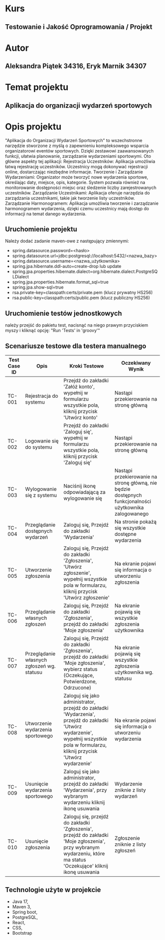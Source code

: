 # Kurs
## Testowanie i Jakość Oprogramowania / Projekt

# Autor 
## Aleksandra Piątek 34316, Eryk Marnik 34307

# Temat projektu
## Aplikacja do organizacji wydarzeń sportowych

# Opis projektu
"Aplikacja do Organizacji Wydarzeń Sportowych" to wszechstronne
narzędzie stworzone z myślą o zapewnieniu kompleksowego wsparcia
organizatorowi eventów sportowych. Dzięki zestawowi zaawansowanych funkcji,
ułatwia planowanie, zarządzanie wydarzeniami sportowymi. Oto główne
aspekty tej aplikacji: Rejestracja Uczestników: Aplikacja umożliwia łatwą rejestrację
uczestników. Uczestnicy mogą dokonywać rejestracji online, dostarczając
niezbędne informacje. Tworzenie i Zarządzanie Wydarzeniami: Organizator może
tworzyć nowe wydarzenia sportowe, określając daty, miejsce, opis, kategorie.
System pozwala również na monitorowanie dostępności miejsc oraz śledzenie liczby
zarejestrowanych uczestników. Zarządzanie Uczestnikami: Aplikacja oferuje
narzędzia do zarządzania uczestnikami, takie jak tworzenie listy uczestników.
Zarządzanie Harmonogramem: Aplikacja umożliwia tworzenie i zarządzanie
harmonogramem wydarzenia, dzięki czemu uczestnicy mają dostęp do
informacji na temat danego wydarzenia.

## Uruchomienie projektu
Należy dodać zadanie maven-owe z następujący zmiennymi:
 - spring.datasource.password=<hasło>
 - spring.datasource.url=jdbc:postgresql://localhost:5432/<nazwa_bazy>
 - spring.datasource.username=<nazwa_użytkownika>
 - spring.jpa.hibernate.ddl-auto=create-drop lub update
 - spring.jpa.properties.hibernate.dialect=org.hibernate.dialect.PostgreSQLDialect
 - spring.jpa.properties.hibernate.format_sql=true
 - spring.jpa.show-sql=true
 - rsa.private-key=classpath:certs/private.pem (klucz prywatny HS256)
 - rsa.public-key=classpath:certs/public.pem (klucz publiczny HS256)

## Uruchomienie testów jednostkowych
należy przejść do pakietu test, nacisnąć na niego prawym przyciskiem myszy i kliknąć opcję: "Run 'Tests' in 'groovy'"

## Scenariusze testowe dla testera manualnego
| Test Case ID | Opis           | Kroki Testowe | Oczekiwany Wynik |
|--------------|----------------|---------------|-------------------|
| TC-001       | Rejestracja do systemu | Przejdź do zakładki 'Załóż konto', wypełnij w formularzu wszystkie pola, kliknij przycisk 'Utwórz konto' | Nastąpi przekierowanie na stronę główną |
| TC-002       | Logowanie się do systemu | Przejdź do zakładki 'Zaloguj się', wypełnij w formularzu wszystkie pola, kliknij przycisk 'Zaloguj się' | Nastąpi przekierowanie na stronę główną |
| TC-003       | Wylogowanie się z systemu | Naciśnij ikonę odpowiadającą za wylogowanie się | Nastąpi przekierowanie na stronę główną, nie będzie dostępnych funkcjonalności użytkownika zalogowanego |
| TC-004       | Przeglądanie dostępnych wydarzeń | Zaloguj się, Przejdź do zakładki 'Wydarzenia' | Na stronie pokażą się wszystkie dostępne wydarzenia |
| TC-005       | Utworzenie zgłoszenia | Zaloguj się, Przejdź do zakładki 'Zgłoszenia', 'Utwórz zgłoszenie', wypełnij wszystkie pola w formularzu, kliknij przycisk 'Utwórz zgłoszenie' | Na ekranie pojawi się informacja o utworzeniu zgłoszenia |
| TC-006       | Przeglądanie własnych zgłoszeń | Zaloguj się, Przejdź do zakładki 'Zgłoszenia', przejdź do zakładki 'Moje zgłoszenia' | Na ekranie pojawią się wszystkie zgłoszenia użytkownika |
| TC-007       | Przeglądanie własnych zgłoszeń wg. statusu | Zaloguj się, Przejdź do zakładki 'Zgłoszenia', przejdź do zakładki 'Moje zgłoszenia', wybierz status (Oczekujące, Potwierdzone, Odrzucone) | Na ekranie pojawią się wszystkie zgłoszenia użytkownika wg. statusu|
| TC-008       | Utworzenie wydarzenia sportowego | Zaloguj się jako administrator, przejdź do zakładki 'Wydarzenia', przejdź do zakładki 'Utwórz wydarzenie', wypełnij wszystkie pola w formularzu, kliknij przycisk 'Utwórz wydarzenie' | Na ekranie pojawi się informacja o utworzeniu wydarzenia|
| TC-009       | Usunięcie wydarzenia sportowego | Zaloguj się jako administrator, przejdź do zakładki 'Wydarzenia', przy wybranym wydarzeniu kliknij ikonę usuwania | Wydarzenie zniknie z listy wydarzeń |
| TC-010       | Usunięcie zgłoszenia | Zaloguj się, przejdź do zakładki 'Zgłoszenia', przejdź do zakładki 'Moje zgłoszenia', przy wybranym wydarzeniu, które ma status 'Oczekujące' kliknij ikonę usuwania | Zgłoszenie zniknie z listy zgłoszeń |

## Technologie użyte w projekcie
- Java 17,
- Maven 3,
- Spring boot,
- PostgreSQL,
- React,
- CSS,
- Bootstrap
